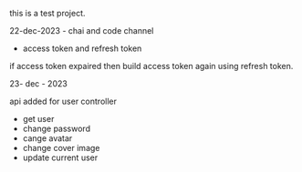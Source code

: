 this is a test project.

22-dec-2023 - chai and code channel 
- access token and refresh token

if access token expaired then build access token again using refresh token.

23- dec - 2023 

api added for user controller 

- get user 
- change password
- cange avatar
- change cover image
- update current user